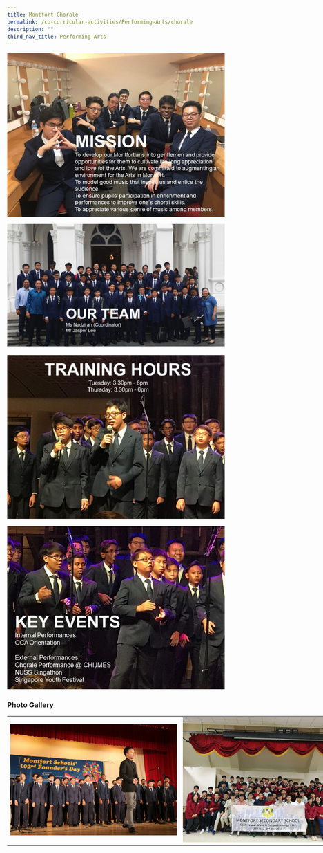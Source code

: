 ```yaml
---
title: Montfort Chorale
permalink: /co-curricular-activities/Performing-Arts/chorale
description: ""
third_nav_title: Performing Arts
---
```

![](/images/mc1.jpeg)

![](/images/mc2.png)

![](/images/mc3.png)

![](/images/mc4.jpeg)


### Photo Gallery

<table style="undefined;table-layout: fixed; width: 800px">
<colgroup>
<col style="width: 400px">
<col style="width: 400px">
</colgroup>
<tbody>
  <tr>
    <td><img src="/images/mc5.jpeg"></td>
    <td><img src="/images/mc6.jpeg"></td>
  </tr>
</tbody>
</table>